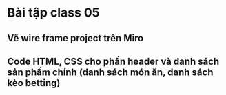 # Bài tập class 05

## Vẽ wire frame project trên Miro

## Code HTML, CSS cho phần header và danh sách sản phẩm chính (danh sách món ăn, danh sách kèo betting)
